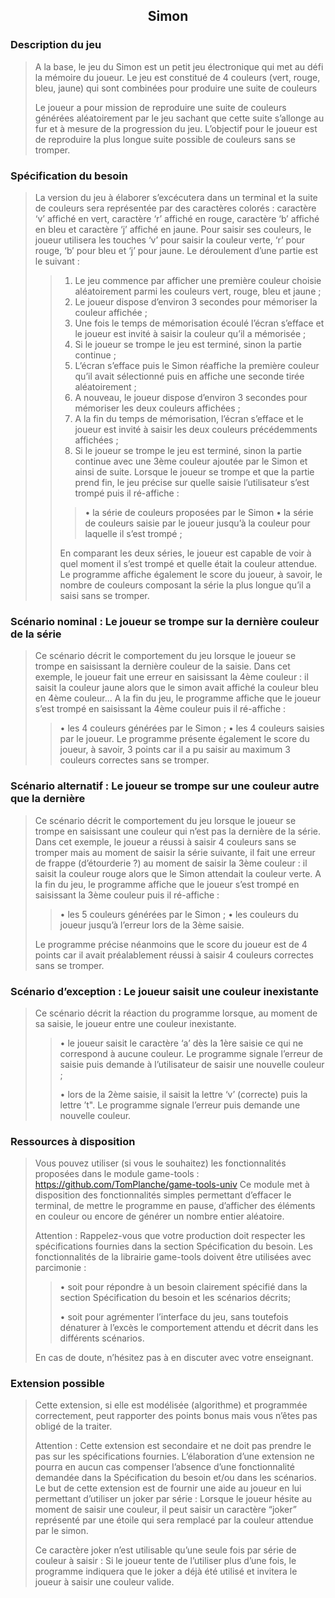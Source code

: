 <div align="center">
    <h2>Simon</h2>
</div>

### Description du jeu 
> A la base, le jeu du Simon est un petit jeu électronique qui met au défi la mémoire du joueur. Le jeu est constitué de 4 couleurs (vert, rouge, bleu, jaune) qui sont combinées pour produire une suite de couleurs  
>
> Le joueur a pour mission de reproduire une suite de couleurs générées aléatoirement  par  le  jeu  sachant  que  cette  suite  s’allonge  au  fur  et  à mesure  de  la  progression  du  jeu.  L’objectif  pour  le  joueur  est  de reproduire la plus longue suite possible de couleurs sans se tromper. 

### Spécification du besoin 
> La version du jeu à élaborer s’excécutera dans un terminal et la suite de couleurs sera représentée par des caractères colorés : caractère ‘v’ affiché  en  vert,  caractère  ‘r’  affiché  en  rouge,  caractère  ‘b’  affiché  en bleu et caractère ‘j’ affiché en jaune. 
> Pour saisir ses couleurs, le joueur utilisera les touches ‘v’ pour saisir la couleur verte, ‘r’ pour rouge, ‘b’ pour bleu et ‘j’ pour jaune. 
> Le déroulement d’une partie est le suivant : 
>> 1.  Le  jeu  commence  par  afficher  une  première  couleur  choisie aléatoirement parmi les couleurs vert, rouge, bleu et jaune ; 
>> 2.  Le  joueur  dispose  d’environ  3  secondes  pour  mémoriser  la couleur affichée ; 
>> 3.  Une  fois  le  temps  de  mémorisation  écoulé  l’écran  s’efface  et  le joueur est invité à saisir la couleur qu’il a mémorisée ; 
>> 4.  Si le joueur se trompe le jeu est terminé, sinon la partie continue ; 
>> 5.  L’écran s’efface puis le Simon réaffiche la première couleur qu’il avait sélectionné puis en affiche une seconde tirée aléatoirement ; 
>> 6.  A  nouveau,  le  joueur  dispose  d’environ  3  secondes  pour mémoriser les deux couleurs affichées ; 
>> 7.  A la fin du temps de mémorisation, l’écran s’efface et le joueur est invité à saisir les deux couleurs précédemments affichées ; 
>> 8.  Si le joueur se trompe le jeu est terminé, sinon la partie continue avec une 3ème couleur ajoutée par le Simon et ainsi de suite. Lorsque le joueur se trompe et que la partie prend fin, le jeu précise sur quelle saisie l’utilisateur s’est trompé puis il ré-affiche : 
>>> • la série de couleurs proposées par le Simon 
>>> • la  série  de  couleurs  saisie  par  le  joueur  jusqu’à  la  couleur  pour laquelle il s’est trompé ; 
>>
>>En  comparant  les  deux  séries,  le  joueur  est  capable  de  voir  à  quel moment il s’est trompé et quelle était la couleur attendue. 
>> Le programme affiche également le score du joueur, à savoir, le nombre de  couleurs  composant  la  série  la  plus  longue  qu’il  a  saisi  sans  se tromper. 

### Scénario nominal : Le joueur se trompe sur la dernière couleur de la série 
> Ce scénario décrit le comportement du jeu lorsque le joueur se trompe en  saisissant  la  dernière  couleur  de  la  saisie.  Dans  cet  exemple,  le joueur fait une erreur en saisissant la 4ème couleur : il saisit la couleur jaune alors que le simon avait affiché la couleur bleu en 4ème couleur... 
> A  la  fin  du  jeu,  le  programme  affiche  que  le  joueur  s’est  trompé  en saisissant la 4ème couleur puis il ré-affiche : 
>> • les 4 couleurs générées par le Simon ; 
>> • les 4 couleurs saisies par le joueur. 
> Le programme présente également le score du joueur, à savoir, 3 points car il a pu saisir au maximum 3 couleurs correctes sans se tromper. 

### Scénario alternatif : Le joueur se trompe sur une couleur autre que la dernière 
> Ce scénario décrit le comportement du jeu lorsque le joueur se trompe en saisissant une couleur qui n’est pas la dernière de la série. Dans cet exemple, le joueur a réussi à saisir 4 couleurs sans se tromper mais au moment  de  saisir  la  série  suivante,  il  fait  une  erreur  de  frappe (d’étourderie ?) au moment de saisir la 3ème couleur : il saisit la couleur rouge alors que le Simon attendait la couleur verte.
> A  la  fin  du  jeu,  le  programme  affiche  que  le  joueur  s’est  trompé  en saisissant la 3ème couleur puis il ré-affiche : 
>> • les 5 couleurs générées par le Simon ; 
>> • les couleurs du joueur jusqu’à l’erreur lors de la 3ème saisie. 
>
> Le  programme  précise  néanmoins  que  le  score  du  joueur  est  de  4 points  car  il  avait  préalablement  réussi  à  saisir  4  couleurs  correctes sans se tromper. 

### Scénario d’exception : Le joueur saisit une couleur inexistante 
> Ce scénario décrit la réaction du programme lorsque, au moment de sa saisie, le joueur entre une couleur inexistante. 
>
>> • le  joueur  saisit  le  caractère  ‘a’  dès  la  1ère  saisie  ce  qui  ne correspond à aucune couleur. Le programme signale l’erreur de saisie puis demande à l’utilisateur de saisir une nouvelle couleur ; 
>>
>> • lors de la 2ème saisie, il saisit la lettre ‘v’ (correcte) puis la lettre ’t".  Le  programme  signale  l’erreur  puis  demande  une  nouvelle couleur. 

### Ressources à disposition 
> Vous pouvez utiliser (si vous le souhaitez) les fonctionnalités proposées dans le module game-tools : 
https://github.com/TomPlanche/game-tools-univ
> Ce  module  met  à  disposition  des  fonctionnalités  simples  permettant d’effacer le terminal, de mettre le programme en pause, d’afficher des éléments en couleur ou encore de générer un nombre entier aléatoire. 
>
> Attention :  Rappelez-vous  que  votre  production  doit  respecter  les spécifications  fournies  dans  la  section Spécification du besoin.  Les fonctionnalités  de  la  librairie game-tools doivent  être  utilisées avec parcimonie : 
>> • soit  pour  répondre  à  un  besoin  clairement  spécifié  dans  la section Spécification du besoin et les scénarios décrits; 
>>
>> • soit pour agrémenter l’interface du jeu, sans toutefois dénaturer à l’excès  le  comportement  attendu  et  décrit  dans  les  différents scénarios. 
>
> En cas de doute, n’hésitez pas à en discuter avec votre enseignant. 

### Extension possible 
> Cette  extension,  si  elle  est  modélisée  (algorithme)  et  programmée correctement,  peut  rapporter  des  points  bonus  mais  vous  n’êtes  pas obligé de la traiter. 
>
> Attention :  Cette  extension  est secondaire et  ne  doit  pas  prendre  le pas  sur  les  spécifications  fournies.  L’élaboration  d’une  extension  ne pourra  en  aucun  cas  compenser  l’absence  d’une  fonctionnalité demandée dans la Spécification du besoin et/ou dans les scénarios. 
> Le  but  de  cette  extension  est  de  fournir  une  aide  au  joueur  en  lui permettant  d’utiliser  un  joker  par  série  :  Lorsque  le  joueur  hésite  au moment  de  saisir  une  couleur,  il  peut  saisir  un  caractère  “joker” représenté par une étoile qui sera remplacé par la couleur attendue par le simon. 
>
> Ce caractère joker n’est utilisable qu’une seule fois par série de couleur à  saisir  :  Si  le  joueur  tente  de  l’utiliser  plus  d’une  fois,  le  programme indiquera que le joker a déjà été utilisé et invitera le joueur à saisir une couleur valide.